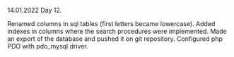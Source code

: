 14.01.2022
Day 12.

Renamed columns in sql tables (first letters became lowercase). Added indexes in columns where the search procedures were implemented. Made an export of the database and pushed it on git repository.
Configured php PDO with pdo_mysql driver.
